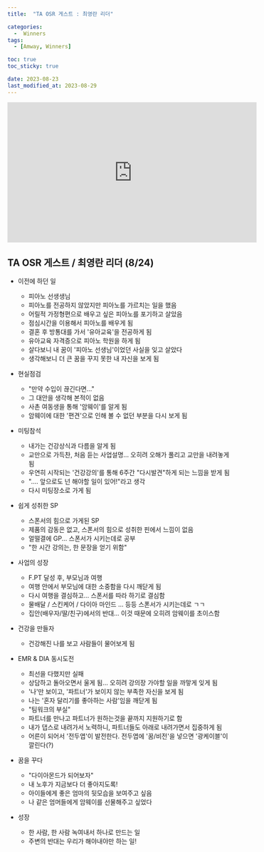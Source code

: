 ```yaml
---
title:  "TA OSR 게스트 : 최영란 리더" 

categories:
  -  Winners
tags:
  - [Amway, Winners]

toc: true
toc_sticky: true

date: 2023-08-23
last_modified_at: 2023-08-29
---
```



<iframe width="560" height="315" src="https://www.youtube.com/embed/sWJ7UiKva44?si=Sq0uP3vFy0CcKGNk" title="YouTube video player" frameborder="0" allow="accelerometer; autoplay; clipboard-write; encrypted-media; gyroscope; picture-in-picture; web-share" allowfullscreen></iframe>


## TA OSR 게스트 / 최영란 리더 (8/24)

+ 이전에 하던 일
  - 피아노 선생생님
  - 피아노를 전공하지 않았지만 피아노를 가르치는 일을 했음
  - 어릴적 가정형편으로 배우고 싶은 피아노를 포기하고 살았음
  - 점심시간을 이용해서 피아노를 배우게 됨
  - 결혼 후 방통대를 가서 '유아교육'을 전공하게 됨
  - 유아교육 자격증으로 피아노 학원을 하게 됨
  - 살다보니 내 꿈이 '피아노 선생님'이었던 사실을 잊고 살았다
  - 생각해보니 더 큰 꿈을 꾸지 못한 내 자신을 보게 됨

+ 현실점검
  - "만약 수입이 끊긴다면..."
  - 그 대안을 생각해 본적이 없음
  - 사촌 여동생을 통해 '암웨이'를 알게 됨
  - 암웨이에 대한 '편견'으로 인해 볼 수 없던 부분을 다시 보게 됨

+ 미팅참석
  - 내가는 건강상식과 다름을 알게 됨
  - 교만으로 가득찬, 처음 듣는 사업설명... 오히려 오해가 풀리고 교만을 내려놓게 됨
  - 우연히 시작되는 '건강강의'를 통해 6주간 "다시발견"하게 되는 느낌을 받게 됨
  - ".... 앞으로도 넌 해야할 일이 있어!"라고 생각
  - 다시 미팅장소로 가게 됨

+ 쉽게 성취한 SP
  - 스폰서의 힘으로 가게된 SP
  - 제품의 감동은 없고, 스폰서의 힘으로 성취한 핀에서 느낌이 없음
  - 얼떨결에 GP... 스폰서가 시키는데로 공부
  - "한 시간 강의는, 한 문장을 얻기 위함"

+ 사업의 성장
  - F.PT 달성 후, 부모님과 여행
  - 여행 안에서 부모님에 대한 소중함을 다시 깨닫게 됨
  - 다시 여행을 결심하고... 스폰서를 따라 하기로 결심함
  - 물배달 / 스킨케어 / 다이아 마인드 ... 등등 스폰서가 시키는데로 ㄱㄱ
  - 집안(배우자/딸/친구)에서의 반대... 이것 때문에 오히려 암웨이를 초이스함

+ 건강을 만들자
  - 건강해진 나를 보고 사람들이 물어보게 됨

+ EMR & DIA 동시도전
  - 최선을 다했지만 실패
  - 상담하고 돌아오면서 울게 됨... 오히려 강의장 가야할 일을 까맣게 잊게 됨
  - '나'만 보이고, '파트너'가 보이지 않는 부족한 자신을 보게 됨
  - 나는 '혼자 달리기를 좋아하는 사람'임을 깨닫게 됨
  - "팀워크의 부실"
  - 파트너를 만나고 파트너가 원하는것을 끝까지 지원하기로 함
  - 내가 댑스로 내려가서 노력하니, 파트너들도 아래로 내려가면서 집중하게 됨
  - 어른이 되어서 '전두엽'이 발전한다. 전두엽에 '꿈/비전'을 넣으면 '광케이블'이 깔린다(?)

+ 꿈을 꾸다
  - "다이아몬드가 되어보자"
  - 내 노후가 지금보다 더 좋아지도록!
  - 아이들에게 좋은 엄마의 뒷모습을 보여주고 싶음
  - 나 같은 엄머들에게 암웨이를 선물해주고 싶었다

+ 성장
  - 한 사람, 한 사람 녹여내서 하나로 만드는 일
  - 주변의 반대는 우리가 해야내야만 하는 일!